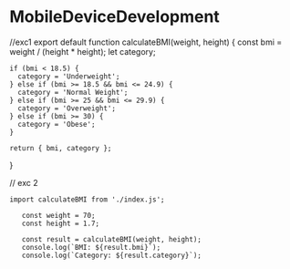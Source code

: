 ﻿# MobileDeviceDevelopment
//exc1
export default function calculateBMI(weight, height) {
    const bmi = weight / (height * height);
    let category;
  
    if (bmi < 18.5) {
      category = 'Underweight';
    } else if (bmi >= 18.5 && bmi <= 24.9) {
      category = 'Normal Weight';
    } else if (bmi >= 25 && bmi <= 29.9) {
      category = 'Overweight';
    } else if (bmi >= 30) {
      category = 'Obese';
    }
  
    return { bmi, category };
  }

// exc 2

    import calculateBMI from './index.js';

       const weight = 70;
       const height = 1.7;

       const result = calculateBMI(weight, height);
       console.log(`BMI: ${result.bmi}`);
       console.log(`Category: ${result.category}`);
       
       
